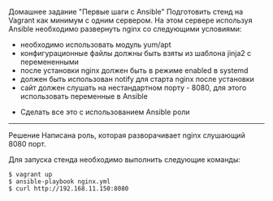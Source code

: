 Домашнее задание
"Первые шаги с Ansible"
Подготовить стенд на Vagrant как минимум с одним сервером. На этом сервере используя Ansible необходимо развернуть nginx со следующими условиями:
- необходимо использовать модуль yum/apt
- конфигурационные файлы должны быть взяты из шаблона jinja2 с перемененными
- после установки nginx должен быть в режиме enabled в systemd
- должен быть использован notify для старта nginx после установки
- сайт должен слушать на нестандартном порту - 8080, для этого использовать переменные в Ansible
* Сделать все это с использованием Ansible роли

______

Решение
Написана роль, которая разворачивает nginx слушающий 8080 порт.

Для запуска стенда необходимо выполнить следующие команды:  

	$ vagrant up  
	$ ansible-playbook nginx.yml  
	$ curl http://192.168.11.150:8080  

